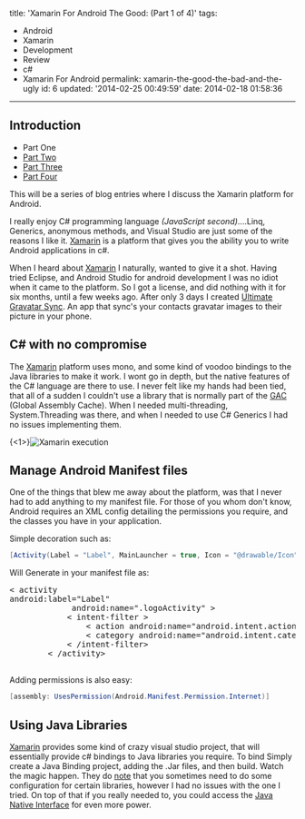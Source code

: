 title: 'Xamarin For Android The Good: (Part 1 of 4)'
tags:

  - Android
  - Xamarin
  - Development
  - Review
  - c#
  - Xamarin For Android
permalink: xamarin-the-good-the-bad-and-the-ugly
id: 6
updated: '2014-02-25 00:49:59'
date: 2014-02-18 01:58:36
---

## Introduction

* Part One
* [Part Two](http://blog.tommyparnell.com/xamarin-for-android-the-bad-part-2-of-4/)
* [Part Three](https://blog.tommyparnell.com/xamarin-for-android-the-ugly-part-3-of-4/)
* [Part Four](https://blog.tommyparnell.com/xamarin-the-conclusion-part-4-of-4/)

This will be a series of blog entries where I discuss the Xamarin platform for Android.

I really enjoy C# programming language *(JavaScript second)*....Linq, Generics, anonymous methods, and Visual Studio are just some of the reasons I like it. [Xamarin](http://xamarin.com/) is a platform that gives you the ability you to write Android applications in c#.

When I heard about [Xamarin](http://xamarin.com/) I naturally, wanted to give it a shot. Having tried Eclipse, and Android Studio for android development I was no idiot when it came to the platform. So I got a license, and did nothing with it for six months, until a few weeks ago. After only 3 days I created [Ultimate Gravatar Sync](https://play.google.com/store/apps/details?id=ultimategravatarsync.ultimategravatarsyncfree). An app that sync's your contacts gravatar images to their picture in your phone.

## C# with no compromise
The [Xamarin](http://xamarin.com/) platform uses mono, and some kind of voodoo bindings to the Java libraries to make it work. I wont go in depth, but the native features of the C# language are there to use. I never felt like my hands had been tied, that all of a sudden I couldn't use a library that is normally part of the [GAC](http://msdn.microsoft.com/en-us/library/yf1d93sz(v=vs.110).aspx) (Global Assembly Cache). When I needed multi-threading, System.Threading was there, and when I needed to use C# Generics I had no issues implementing them.

{<1>}![Xamarin execution](/content/images/2014/Feb/architecture1.png)

## Manage Android Manifest files
One of the things that blew me away about the platform, was that I never had to add anything to my manifest file. For those of you whom don't know, Android requires an XML config detailing the permissions you require, and the classes you have in your application.

Simple decoration such as:



```c#
[Activity(Label = "Label", MainLauncher = true, Icon = "@drawable/Icon")]
```

Will Generate in your manifest file as:

<pre>
< activity
android:label="Label"
             android:name=".logoActivity" >
            < intent-filter >
                < action android:name="android.intent.action.MAIN" />
                < category android:name="android.intent.category.LAUNCHER" />
            < /intent-filter>
        < /activity>
    </pre>
Adding permissions is also easy:

```c#
[assembly: UsesPermission(Android.Manifest.Permission.Internet)]
```


## Using Java Libraries
[Xamarin](http://xamarin.com/) provides some kind of crazy visual studio project, that will essentially provide c# bindings to Java libraries you require. To bind Simply create a Java Binding project, adding the .Jar files, and then build. Watch the magic happen. They do [note](http://docs.xamarin.com/guides/android/advanced_topics/java_integration_overview/binding_a_java_library_(.jar)/) that you sometimes need to do some configuration for certain libraries, however I had no issues with the one I tried. On top of that if you really needed to, you could access the [Java Native Interface](http://docs.xamarin.com/guides/android/advanced_topics/java_integration_overview/working_with_jni/) for even more power.
